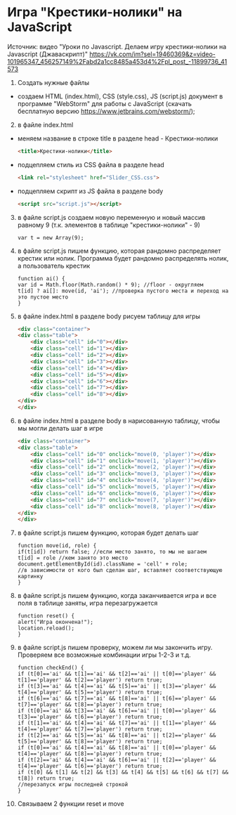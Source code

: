 # Игра "Крестики-нолики" на JavaScript

Источник: видео "Уроки по Javascript. 
Делаем игру крестики-нолики на Javascript (Джаваскрипт)" 
https://vk.com/im?sel=19460369&z=video-101965347_456257149%2Fabd2a1cc8485a453d4%2Fpl_post_-11899736_41573

1. Создать нужные файлы

- создаем HTML (index.html), CSS (style.css), JS (script.js) документ в программе "WebStorm" для работы с JavaScript 
(скачать бесплатную версию https://www.jetbrains.com/webstorm/);

2. в файле index.html

- меняем название в строке title в разделе head - Крестики-нолики

    ```html
    <title>Крестики-нолики</title>
    ```

- подцепляем стиль из CSS файла в разделе head

    ```html
    <link rel="stylesheet" href="Slider_CSS.css">
    ```
  
- подцепляем скрипт из JS файла в разделе body

    ```html
    <script src="script.js"></script>
    ```
  
3. в файле script.js создаем новую переменную и новый массив равному 9 (т.к. элементов в таблице "крестики-нолики" - 9)

    ```JS
    var t = new Array(9);
    ```

4. в файле script.js пишем функцию, которая рандомно распределяет крестик или нолик.
Программа будет рандомно распределять нолик, а пользователь крестик

    ```JS
    function ai() {
    var id = Math.floor(Math.random() * 9); //floor - округляем
    t[id] ? ai[]: move(id, 'ai'); //проверка пустого места и переход на это пустое место
    }
    ```

5. в файле index.html в разделе body рисуем таблицу для игры

    ```html
    <div class="container">
    <div class="table">
        <div class="cell" id="0"></div>
        <div class="cell" id="1"></div>
        <div class="cell" id="2"></div>
        <div class="cell" id="3"></div>
        <div class="cell" id="4"></div>
        <div class="cell" id="5"></div>
        <div class="cell" id="6"></div>
        <div class="cell" id="7"></div>
        <div class="cell" id="8"></div>
    </div>
    </div>
    ```
   
6. в файле index.html в разделе body в нарисованную таблицу, чтобы мы могли делать шаг в игре

    ```html
    <div class="container">
    <div class="table">
        <div class="cell" id="0" onclick="move(0, 'player')"></div>
        <div class="cell" id="1" onclick="move(1, 'player')"></div>
        <div class="cell" id="2" onclick="move(2, 'player')"></div>
        <div class="cell" id="3" onclick="move(3, 'player')"></div>
        <div class="cell" id="4" onclick="move(4, 'player')"></div>
        <div class="cell" id="5" onclick="move(5, 'player')"></div>
        <div class="cell" id="6" onclick="move(6, 'player')"></div>
        <div class="cell" id="7" onclick="move(7, 'player')"></div>
        <div class="cell" id="8" onclick="move(8, 'player')"></div>
    </div>
    </div>
    ```
   
7. в файле script.js пишем функцию, которая будет делать шаг

    ```JS
    function move(id, role) {
    if(t[id]) return false; //если место занято, то мы не шагаем
    t[id] = role //кем занято это место
    document.getElementById(id).className = 'cell' + role;
    //в зависимости от кого был сделан шаг, вставляет соответствующую картинку
    }
    ```
   
8. в файле script.js пишем функцию, когда заканчивается игра и все поля в таблице заняты, игра перезагружается

    ```JS
    function reset() {
    alert("Игра окончена!");
    location.reload();
    }
    ```
   
9. в файле script.js пишем проверку, можем ли мы закончить игру. Проверяем все возможные комбинации игры 1-2-3 и т.д.

    ```JS
    function checkEnd() {
    if (t[0]=='ai' && t[1]=='ai' && t[2]=='ai' || t[0]=='player' && t[1]=='player' && t[2]=='player') return true;
    if (t[3]=='ai' && t[4]=='ai' && t[5]=='ai' || t[3]=='player' && t[4]=='player' && t[5]=='player') return true;
    if (t[6]=='ai' && t[7]=='ai' && t[8]=='ai' || t[6]=='player' && t[7]=='player' && t[8]=='player') return true;
    if (t[0]=='ai' && t[3]=='ai' && t[6]=='ai' || t[0]=='player' && t[3]=='player' && t[6]=='player') return true;
    if (t[1]=='ai' && t[4]=='ai' && t[7]=='ai' || t[1]=='player' && t[4]=='player' && t[7]=='player') return true;
    if (t[2]=='ai' && t[5]=='ai' && t[8]=='ai' || t[2]=='player' && t[5]=='player' && t[8]=='player') return true;
    if (t[0]=='ai' && t[4]=='ai' && t[8]=='ai' || t[0]=='player' && t[4]=='player' && t[8]=='player') return true;
    if (t[2]=='ai' && t[4]=='ai' && t[6]=='ai' || t[2]=='player' && t[4]=='player' && t[6]=='player') return true;
    if (t[0] && t[1] && t[2] && t[3] && t[4] && t[5] && t[6] && t[7] && t[8]) return true;
    //перезапуск игры последней строкой    
    }
    ```

10. Связываем 2 функции reset и move

    ```JS
    
    ```